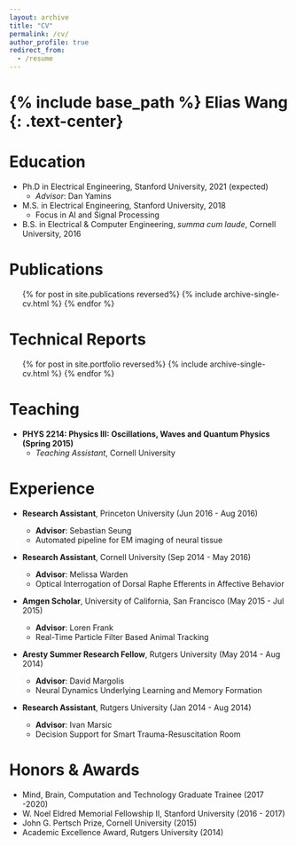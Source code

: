 ```yaml
---
layout: archive
title: "CV"
permalink: /cv/
author_profile: true
redirect_from:
  - /resume
---
```


{% include base_path %}
Elias Wang
{: .text-center}
=======

Education
======
* Ph.D in Electrical Engineering, Stanford University, 2021 (expected)
  * *Advisor*: Dan Yamins
* M.S. in Electrical Engineering, Stanford University, 2018
  * Focus in AI and Signal Processing
* B.S. in Electrical & Computer Engineering,  _summa cum laude_, Cornell University, 2016

Publications
======
  <ul>{% for post in site.publications reversed%}
    {% include archive-single-cv.html %}
  {% endfor %}</ul>
  
Technical Reports
======
  <ul>{% for post in site.portfolio reversed%}
    {% include archive-single-cv.html %}
  {% endfor %}</ul>

Teaching
======
* **PHYS 2214: Physics III: Oscillations, Waves and Quantum Physics (Spring 2015)**
  * *Teaching Assistant*, Cornell University

Experience
======
* __Research Assistant__, Princeton University (Jun 2016 - Aug 2016)
  * __Advisor__: Sebastian Seung
  * Automated pipeline for EM imaging of neural tissue

* __Research Assistant__, Cornell University (Sep 2014 - May 2016)
  * __Advisor__: Melissa Warden
  * Optical Interrogation of Dorsal Raphe Efferents in Affective Behavior
  
* __Amgen Scholar__, University of California, San Francisco (May 2015 - Jul 2015)
  * __Advisor__: Loren Frank
  * Real-Time Particle Filter Based Animal Tracking
  
* __Aresty Summer Research Fellow__, Rutgers University (May 2014 - Aug 2014)
  * __Advisor__: David Margolis
  * Neural Dynamics Underlying Learning and Memory Formation
  
* __Research Assistant__, Rutgers University (Jan 2014 - Aug 2014)
  * __Advisor__: Ivan Marsic
  * Decision Support for Smart Trauma-Resuscitation Room
  
Honors & Awards
======
* Mind, Brain, Computation and Technology Graduate Trainee (2017 -2020)
* W. Noel Eldred Memorial Fellowship II, Stanford University (2016 - 2017)
* John G. Pertsch Prize, Cornell University (2015)
* Academic Excellence Award, Rutgers University (2014)
  
